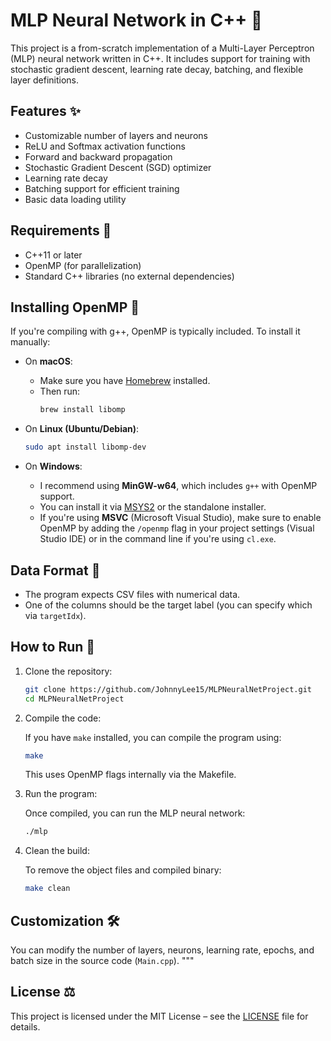 # MLP Neural Network in C++ 🤖

This project is a from-scratch implementation of a Multi-Layer Perceptron (MLP) neural network written in C++. It includes support for training with stochastic gradient descent, learning rate decay, batching, and flexible layer definitions.

## Features ✨

- Customizable number of layers and neurons
- ReLU and Softmax activation functions
- Forward and backward propagation
- Stochastic Gradient Descent (SGD) optimizer
- Learning rate decay
- Batching support for efficient training
- Basic data loading utility

## Requirements 🧰

- C++11 or later
- OpenMP (for parallelization)
- Standard C++ libraries (no external dependencies)

## Installing OpenMP 🧩

If you're compiling with g++, OpenMP is typically included. To install it manually:

- On **macOS**:
  - Make sure you have [Homebrew](https://brew.sh/) installed.
  - Then run:
    ```bash
    brew install libomp
    ```

- On **Linux (Ubuntu/Debian)**:
   ```bash
   sudo apt install libomp-dev
   ```

- On **Windows**:
  - I recommend using **MinGW-w64**, which includes `g++` with OpenMP support.
  - You can install it via [MSYS2](https://www.msys2.org/) or the standalone installer.
  - If you're using **MSVC** (Microsoft Visual Studio), make sure to enable OpenMP by adding the `/openmp` flag in your project settings (Visual Studio IDE) or in the command line if you're using `cl.exe`.


## Data Format 📂

- The program expects CSV files with numerical data.
- One of the columns should be the target label (you can specify which via `targetIdx`).

## How to Run 🚀

1. Clone the repository:

   ```bash
   git clone https://github.com/JohnnyLee15/MLPNeuralNetProject.git
   cd MLPNeuralNetProject
   ```

2. Compile the code:

   If you have `make` installed, you can compile the program using:

   ```bash
   make
   ```

   This uses OpenMP flags internally via the Makefile.

3. Run the program:

   Once compiled, you can run the MLP neural network:

   ```bash
   ./mlp
   ```

4. Clean the build:

   To remove the object files and compiled binary:

   ```bash
   make clean
   ```

## Customization 🛠️

   You can modify the number of layers, neurons, learning rate, epochs, and batch size in the source code (`Main.cpp`).
"""

## License ⚖️ 
This project is licensed under the MIT License – see the [LICENSE](https://opensource.org/licenses/MIT) file for details.